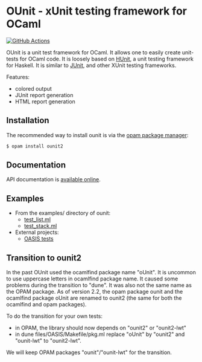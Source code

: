 OUnit - xUnit testing framework for OCaml
=========================================================================

[![GitHub Actions][gha-badge]][gha]

OUnit is a unit test framework for OCaml. It allows one to easily create
unit-tests for OCaml code. It is loosely based on [HUnit], a unit testing
framework for Haskell. It is similar to [JUnit], and other XUnit testing
frameworks.

Features:
- colored output
- JUnit report generation
- HTML report generation

[HUnit]:          https://hunit.sourceforge.net/
[JUnit]:          https://junit.org/
[gha]:            https://github.com/gildor478/ounit/actions/workflows/main.yml
[gha-badge]:      https://github.com/gildor478/ounit/actions/workflows/main.yml/badge.svg
[opam]:           https://opam.ocaml.org

Installation
------------

The recommended way to install ounit is via the [opam package manager][opam]:

```sh
$ opam install ounit2
```

Documentation
-------------

API documentation is
[available online](https://gildor478.github.io/ounit).

Examples
--------

* From the examples/ directory of ounit:
  * [test_list.ml](examples/test_list.ml)
  * [test_stack.ml](examples/test_stack.ml)
* External projects:
  * [OASIS tests](https://github.com/ocaml/oasis/tree/master/test)

Transition to ounit2
--------------------

In the past OUnit used the ocamlfind package name "oUnit". It is uncommon to
use uppercase letters in ocamlfind package name. It caused some problems during
the transition to "dune". It was also not the same name as the OPAM package. As
of version 2.2, the opam package ounit and the ocamlfind package oUnit are
renamed to ounit2 (the same for both the ocamlfind and opam packages).

To do the transition for your own tests:
* in OPAM, the library should now depends on "ounit2" or "ounit2-lwt"
* in dune files/OASIS/Makefile/pkg.ml replace "oUnit" by "ounit2" and
  "ounit-lwt" to "ounit2-lwt".

We will keep OPAM packages "ounit"/"ounit-lwt" for the transition.
